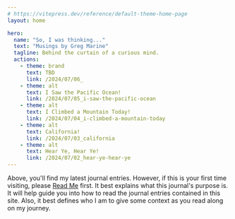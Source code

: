 ```yaml
---
# https://vitepress.dev/reference/default-theme-home-page
layout: home

hero:
  name: "So, I was thinking..."
  text: "Musings by Greg Marine"
  tagline: Behind the curtain of a curious mind.
  actions:
    - theme: brand
      text: TBD
      link: /2024/07/06_
    - theme: alt
      text: I Saw the Pacific Ocean!
      link: /2024/07/05_i-saw-the-pacific-ocean
    - theme: alt
      text: I Climbed a Mountain Today!
      link: /2024/07/04_i-climbed-a-mountain-today
    - theme: alt
      text: California!
      link: /2024/07/03_california
    - theme: alt
      text: Hear Ye, Hear Ye!
      link: /2024/07/02_hear-ye-hear-ye
---
```


Above, you'll find my latest journal entries. However, if this is your first time visiting, please [Read Me](read-me) first. It best explains what this journal's purpose is. It will help guide you into how to read the journal entries contained in this site. Also, it best defines who I am to give some context as you read along on my journey.